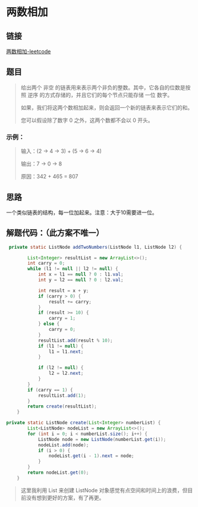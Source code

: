 # 两数相加

## 链接
[两数相加-leetcode](https://leetcode-cn.com/problems/add-two-numbers/)

## 题目
> 给出两个 非空 的链表用来表示两个非负的整数。其中，它各自的位数是按照 逆序 的方式存储的，并且它们的每个节点只能存储 一位 数字。
>
> 如果，我们将这两个数相加起来，则会返回一个新的链表来表示它们的和。
> 
> 您可以假设除了数字 0 之外，这两个数都不会以 0 开头。

### 示例：

> 输入：(2 -> 4 -> 3) + (5 -> 6 -> 4)
>
> 输出：7 -> 0 -> 8
>
> 原因：342 + 465 = 807

## 思路
一个类似链表的结构，每一位加起来。注意：大于10需要进一位。

## 解题代码：（此方案不唯一）
```java
 private static ListNode addTwoNumbers(ListNode l1, ListNode l2) {

        List<Integer> resultList = new ArrayList<>();
        int carry = 0;
        while (l1 != null || l2 != null) {
            int x = l1 == null ? 0 : l1.val;
            int y = l2 == null ? 0 : l2.val;

            int result = x + y;
            if (carry > 0) {
                result += carry;
            }
            if (result >= 10) {
                carry = 1;
            } else {
                carry = 0;
            }
            resultList.add(result % 10);
            if (l1 != null) {
                l1 = l1.next;
            }

            if (l2 != null) {
                l2 = l2.next;
            }
        }
        if (carry == 1) {
            resultList.add(1);
        }
        return create(resultList);
    }

private static ListNode create(List<Integer> numberList) {
        List<ListNode> nodeList = new ArrayList<>();
        for (int i = 0; i < numberList.size(); i++) {
            ListNode node = new ListNode(numberList.get(i));
            nodeList.add(node);
            if (i > 0) {
                nodeList.get(i - 1).next = node;
            }
        }
        return nodeList.get(0);
    }
```

> 这里我利用 List 来创建 ListNode 对象感觉有点空间和时间上的浪费，但目前没有想到更好的方案，有了再更。